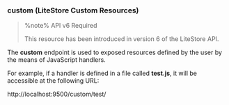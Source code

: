 ### custom (LiteStore Custom Resources)

> %note%
> API v6 Required
> 
> This resource has been introduced in version 6 of the LiteStore API.

The **custom** endpoint is used to exposed resources defined by the user by the means of JavaScript handlers.

For example, if a handler is defined in a file called **test.js**, it will be accessible at  the following URL:

http://localhost:9500/custom/test/